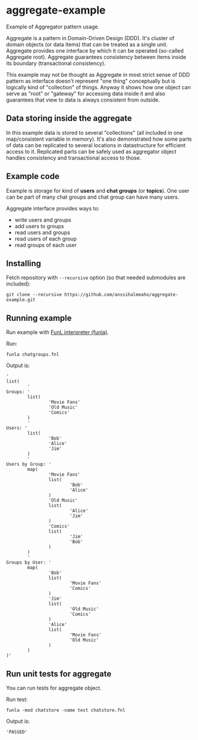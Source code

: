 # aggregate-example
Example of Aggregator pattern usage.

Aggregate is a pattern in Domain-Driven Design (DDD).
It's cluster of domain objects (or data items) that can be treated as a single unit.
Aggregate provides one interface by which it can be operated (so-called Aggregate root).
Aggregate guarantees consistency between items inside its boundary (transactional consistency).

This example may not be thought as Aggregate in most strict sense of DDD pattern as
interface doesn't represent "one thing" conceptually but is logically kind of
"collection" of things.
Anyway it shows how one object can serve as "root" or "gateway" for accessing data inside it
and also guarantees that view to data is always consistent from outside.

## Data storing inside the aggregate
In this example data is stored to several "collections" (all included in one map/consistent variable in memory).
It's also demonstrated how some parts of data can be replicated to several locations in datastructure 
for efficient access to it.
Replicated parts can be safely used as aggregator object handles consistency and transactional access to those.

## Example code
Example is storage for kind of **users** and **chat groups** (or **topics**).
One user can be part of many chat groups and chat group can have many users.

Aggregate interface provides ways to:

* write users and groups
* add users to groups
* read users and groups
* read users of each group
* read groups of each user

## Installing
Fetch repository with `--recursive` option (so that needed submodules are included):

```
git clone --recursive https://github.com/anssihalmeaho/aggregate-example.git
```

## Running example
Run example with [FunL interpreter (funla)](https://github.com/anssihalmeaho/funl).

Run:

```
funla chatgroups.fnl
```

Output is:

```
'
list(
        '
Groups: '
        list(
                'Movie Fans'
                'Old Music'
                'Comics'
        )
        '
Users: '
        list(
                'Bob'
                'Alice'
                'Jim'
        )
        '
Users by Group: '
        map(
                'Movie Fans'
                list(
                        'Bob'
                        'Alice'
                )
                'Old Music'
                list(
                        'Alice'
                        'Jim'
                )
                'Comics'
                list(
                        'Jim'
                        'Bob'
                )
        )
        '
Groups by User: '
        map(
                'Bob'
                list(
                        'Movie Fans'
                        'Comics'
                )
                'Jim'
                list(
                        'Old Music'
                        'Comics'
                )
                'Alice'
                list(
                        'Movie Fans'
                        'Old Music'
                )
        )
)'
```

## Run unit tests for aggregate
You can run tests for aggregate object.

Run test:

```
funla -mod chatstore -name test chatstore.fnl
```

Output is:

```
'PASSED'
```
